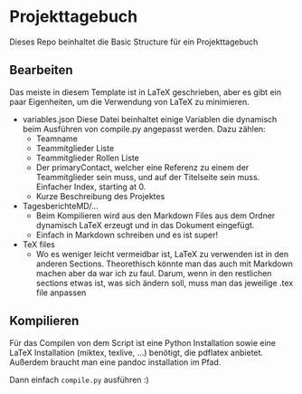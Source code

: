 # Projekttagebuch

Dieses Repo beinhaltet die Basic Structure für ein Projekttagebuch

## Bearbeiten

Das meiste in diesem Template ist in LaTeX geschrieben, aber es gibt ein paar Eigenheiten, um die Verwendung von LaTeX zu minimieren.

- variables.json
  Diese Datei beinhaltet einige Variablen die dynamisch beim Ausführen von compile.py angepasst werden. Dazu zählen:
  - Teamname
  - Teammitglieder Liste
  - Teammitglieder Rollen Liste
  - Der primaryContact, welcher eine Referenz zu einem der Teammitglieder sein muss, und auf der Titelseite sein muss. Einfacher Index, starting at 0.
  - Kurze Beschreibung des Projektes
- TagesberichteMD/...
  - Beim Kompilieren wird aus den Markdown Files aus dem Ordner dynamisch LaTeX erzeugt und in das Dokument eingefügt.
  - Einfach in Markdown schreiben und es ist super!
- TeX files
  - Wo es weniger leicht vermeidbar ist, LaTeX zu verwenden ist in den anderen Sections. Theorethisch könnte man das auch mit Markdown machen aber da war ich zu faul. Darum, wenn in den restlichen sections etwas ist, was sich ändern soll, muss man das jeweilige .tex file anpassen

## Kompilieren

Für das Compilen von dem Script ist eine Python Installation sowie eine LaTeX Installation (miktex, texlive, ...) benötigt, die pdflatex anbietet. Außerdem braucht man eine pandoc installation im Pfad.

Dann einfach `compile.py` ausführen :)
